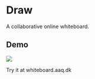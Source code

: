 # Draw

A collaborative online whiteboard.

## Demo

<img src="https://github.com/MikkelKettunen/Draw/blob/master/ExampleImage/Example.png">

Try it at whiteboard.aaq.dk
